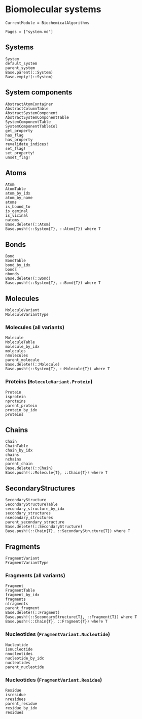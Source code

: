 # Biomolecular systems
```@meta
CurrentModule = BiochemicalAlgorithms
```

```@index
Pages = ["system.md"]
```

## Systems
```@docs
System
default_system
parent_system
Base.parent(::System)
Base.empty!(::System)
```

## System components
```@docs
AbstractAtomContainer
AbstractColumnTable
AbstractSystemComponent
AbstractSystemComponentTable
SystemComponentTable
SystemComponentTableCol
get_property
has_flag
has_property
revalidate_indices!
set_flag!
set_property!
unset_flag!
```

## Atoms
```@docs
Atom
AtomTable
atom_by_idx
atom_by_name
atoms
is_bound_to
is_geminal
is_vicinal
natoms
Base.delete!(::Atom)
Base.push!(::System{T}, ::Atom{T}) where T
```

## Bonds
```@docs
Bond
BondTable
bond_by_idx
bonds
nbonds
Base.delete!(::Bond)
Base.push!(::System{T}, ::Bond{T}) where T
```

## Molecules
```@docs
MoleculeVariant
MoleculeVariantType
```

### Molecules (all variants)
```@docs
Molecule
MoleculeTable
molecule_by_idx
molecules
nmolecules
parent_molecule
Base.delete!(::Molecule)
Base.push!(::System{T}, ::Molecule{T}) where T
```

### Proteins (`MoleculeVariant.Protein`)
```@docs
Protein
isprotein
nproteins
parent_protein
protein_by_idx
proteins
```

## Chains
```@docs
Chain
ChainTable
chain_by_idx
chains
nchains
parent_chain
Base.delete!(::Chain)
Base.push!(::Molecule{T}, ::Chain{T}) where T
```

## SecondaryStructures
```@docs
SecondaryStructure
SecondaryStructureTable
secondary_structure_by_idx
secondary_structures
nsecondary_structures
parent_secondary_structure
Base.delete!(::SecondaryStructure)
Base.push!(::Chain{T}, ::SecondaryStructure{T}) where T
```

## Fragments
```@docs
FragmentVariant
FragmentVariantType
```

### Fragments (all variants)
```@docs
Fragment
FragmentTable
fragment_by_idx
fragments
nfragments
parent_fragment
Base.delete!(::Fragment)
Base.push!(::SecondaryStructure{T}, ::Fragment{T}) where T
Base.push!(::Chain{T}, ::Fragment{T}) where T
```

### Nucleotides (`FragmentVariant.Nucleotide`)
```@docs
Nucleotide
isnucleotide
nnucleotides
nucleotide_by_idx
nucleotides
parent_nucleotide
```

### Nucleotides (`FragmentVariant.Residue`)
```@docs
Residue
isresidue
nresidues
parent_residue
residue_by_idx
residues
```
